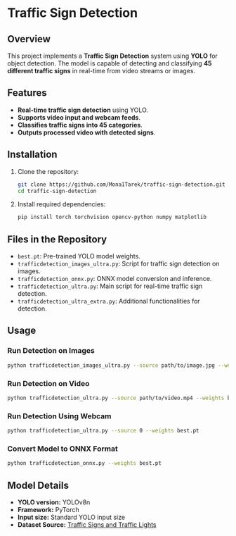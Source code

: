 # Traffic Sign Detection

## Overview
This project implements a **Traffic Sign Detection** system using **YOLO** for object detection. The model is capable of detecting and classifying **45 different traffic signs** in real-time from video streams or images.

## Features
- **Real-time traffic sign detection** using YOLO.
- **Supports video input and webcam feeds**.
- **Classifies traffic signs into 45 categories**.
- **Outputs processed video with detected signs**.

## Installation
1. Clone the repository:
   ```bash
   git clone https://github.com/Mona1Tarek/traffic-sign-detection.git
   cd traffic-sign-detection
   ```
2. Install required dependencies:
   ```bash
   pip install torch torchvision opencv-python numpy matplotlib
   ```

## Files in the Repository
- `best.pt`: Pre-trained YOLO model weights.
- `trafficdetection_images_ultra.py`: Script for traffic sign detection on images.
- `trafficdetection_onnx.py`: ONNX model conversion and inference.
- `trafficdetection_ultra.py`: Main script for real-time traffic sign detection.
- `trafficdetection_ultra_extra.py`: Additional functionalities for detection.

## Usage
### Run Detection on Images
```bash
python trafficdetection_images_ultra.py --source path/to/image.jpg --weights best.pt
```

### Run Detection on Video
```bash
python trafficdetection_ultra.py --source path/to/video.mp4 --weights best.pt
```

### Run Detection Using Webcam
```bash
python trafficdetection_ultra.py --source 0 --weights best.pt
```

### Convert Model to ONNX Format
```bash
python trafficdetection_onnx.py --weights best.pt
```

## Model Details
- **YOLO version:** YOLOv8n
- **Framework:** PyTorch
- **Input size:** Standard YOLO input size
- **Dataset Source:** [Traffic Signs and Traffic Lights](https://universe.roboflow.com/traffic-signs-detection-aojvk/traffic-signs-and-traffic-lights)





